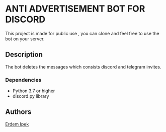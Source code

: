 # ANTI ADVERTISEMENT BOT FOR DISCORD

This project is made for public use , you can clone and feel free to use the bot on your server. 

## Description
The bot deletes the messages which consists discord and telegram invites.

### Dependencies

* Python 3.7 or higher<br>
* discord.py library<br>



## Authors
  [Erdem Ipek](https://github.com/ErdemIpek)

